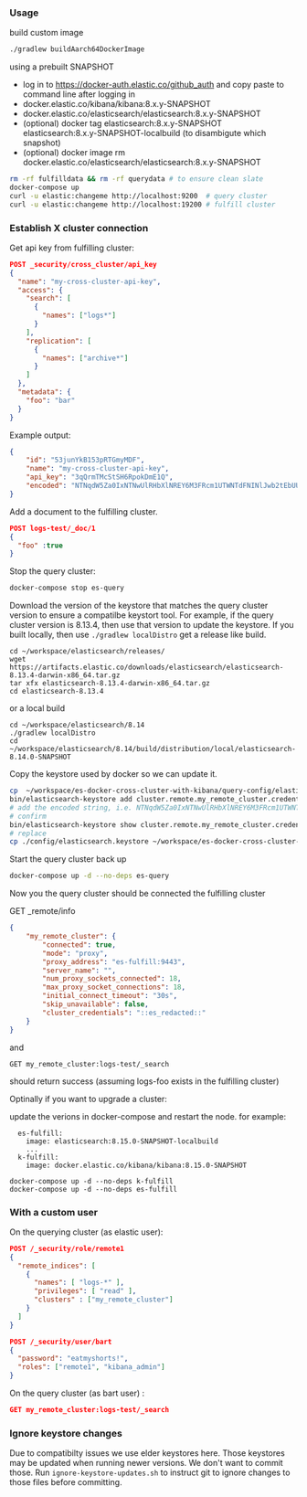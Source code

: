 ### Usage

build custom image
```bash
./gradlew buildAarch64DockerImage
```

using a prebuilt SNAPSHOT
* log in to https://docker-auth.elastic.co/github_auth and copy paste to command line after logging in
* docker.elastic.co/kibana/kibana:8.x.y-SNAPSHOT
* docker.elastic.co/elasticsearch/elasticsearch:8.x.y-SNAPSHOT
* (optional)  docker tag elasticsearch:8.x.y-SNAPSHOT elasticsearch:8.x.y-SNAPSHOT-localbuild (to disambigute which snapshot)
* (optional) docker image rm docker.elastic.co/elasticsearch/elasticsearch:8.x.y-SNAPSHOT 

```bash
rm -rf fulfilldata && rm -rf querydata # to ensure clean slate 
docker-compose up
curl -u elastic:changeme http://localhost:9200  # query cluster
curl -u elastic:changeme http://localhost:19200 # fulfill cluster
```

### Establish X cluster connection

Get api key from fulfilling cluster:

```json
POST _security/cross_cluster/api_key
{
  "name": "my-cross-cluster-api-key",
  "access": {
    "search": [  
      {
        "names": ["logs*"]
      }
    ],
    "replication": [  
      {
        "names": ["archive*"]
      }
    ]
  },
  "metadata": {
    "foo": "bar"
  }
}
```

Example output:
```json
{
    "id": "53junYkB153pRTGmyMDF",
    "name": "my-cross-cluster-api-key",
    "api_key": "3qQrmTMcStSH6RpokDmE1Q",
    "encoded": "NTNqdW5Za0IxNTNwUlRHbXlNREY6M3FRcm1UTWNTdFNINlJwb2tEbUUxUQ=="
}
```

Add a document to the fulfilling cluster.
```json
POST logs-test/_doc/1
{
  "foo" :true
}
```

Stop the query cluster:

```bash
docker-compose stop es-query
```

Download the version of the keystore that matches the query cluster version to ensure a compatilbe keystort tool. For example, if the query cluster version is 8.13.4, then use that version to update the keystore. If you built locally, then use `./gradlew localDistro` get a release like build.

```
cd ~/workspace/elasticsearch/releases/
wget https://artifacts.elastic.co/downloads/elasticsearch/elasticsearch-8.13.4-darwin-x86_64.tar.gz 
tar xfx elasticsearch-8.13.4-darwin-x86_64.tar.gz 
cd elasticsearch-8.13.4 
```
or a local build

```
cd ~/workspace/elasticsearch/8.14
./gradlew localDistro
cd ~/workspace/elasticsearch/8.14/build/distribution/local/elasticsearch-8.14.0-SNAPSHOT
```

Copy the keystore used by docker so we can update it.
```bash
cp  ~/workspace/es-docker-cross-cluster-with-kibana/query-config/elasticsearch.keystore ./config/elasticsearch.keystore 
bin/elasticsearch-keystore add cluster.remote.my_remote_cluster.credentials 
# add the encoded string, i.e. NTNqdW5Za0IxNTNwUlRHbXlNREY6M3FRcm1UTWNTdFNINlJwb2tEbUUxUQ==
# confirm
bin/elasticsearch-keystore show cluster.remote.my_remote_cluster.credentials
# replace
cp ./config/elasticsearch.keystore ~/workspace/es-docker-cross-cluster-with-kibana/query-config/elasticsearch.keystore
```

Start the query cluster back up
```bash
docker-compose up -d --no-deps es-query
```

Now you the query cluster should be connected the fulfilling cluster


GET _remote/info
```json
{
    "my_remote_cluster": {
        "connected": true,
        "mode": "proxy",
        "proxy_address": "es-fulfill:9443",
        "server_name": "",
        "num_proxy_sockets_connected": 18,
        "max_proxy_socket_connections": 18,
        "initial_connect_timeout": "30s",
        "skip_unavailable": false,
        "cluster_credentials": "::es_redacted::"
    }
}
```
and

`GET my_remote_cluster:logs-test/_search`

should return success (assuming logs-foo exists in the fulfilling cluster)

Optinally if you want to upgrade a cluster:

update the verions in docker-compose and restart the node. for example:

```
  es-fulfill:
    image: elasticsearch:8.15.0-SNAPSHOT-localbuild
    ...
  k-fulfill:
    image: docker.elastic.co/kibana/kibana:8.15.0-SNAPSHOT
```

```
docker-compose up -d --no-deps k-fulfill
docker-compose up -d --no-deps es-fulfill
```

### With a custom user

On the querying cluster (as elastic user):

```json
POST /_security/role/remote1
{
  "remote_indices": [
    {
      "names": [ "logs-*" ],
      "privileges": [ "read" ],
      "clusters" : ["my_remote_cluster"]
    }
  ]
}

POST /_security/user/bart
{
  "password": "eatmyshorts!",
  "roles": ["remote1", "kibana_admin"]
}
```

On the query cluster (as bart user) :

```json
GET my_remote_cluster:logs-test/_search

```

### Ignore keystore changes

Due to compatibilty issues we use elder keystores here. Those keystores may be updated when running newer versions. We don't want to commit those. Run `ignore-keystore-updates.sh` to instruct git to ignore changes to those files before committing. 


